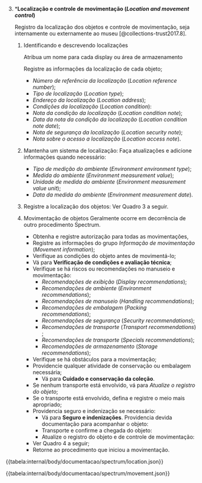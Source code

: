 3.  \***Localização e controle de movimentação (_Location and movement control_)**

    Registro da localização dos objetos e controle de movimentação, seja internamente ou externamente ao museu [@collections-trust2017.8].

    1.  Identificando e descrevendo localizações

        Atribua um nome para cada display ou área de armazenamento

        Registre as informações da localização de cada objeto;

        - _Número de referência da localização_ (_Location reference number_);
        - _Tipo de localização_ (_Location type_);
        - _Endereço da localização_ (_Location address_);
        - _Condições da localização_ (_Location condition_):
        - _Nota da condição da localização_ (_Location condition note_);
        - _Data da nota da condição da localização_ (_Location condition note date_);
        - _Nota de segurança da localização_ (_Location security note_);
        - _Nota sobre o acesso a localização_ (_Location access note_).

    2.  Mantenha um sistema de localização:
        Faça atualizações e adicione informações quando necessário:

        - _Tipo de medição do ambiente_ (_Environment environment type_);
        - _Medida do ambiente_ (_Environment measurement value_);
        - _Unidade de medida do ambiente_ (_Environment measurement value unit_);
        - _Data da medida do ambiente_ (_Environment measurement date_).

    3.  Registre a localização dos objetos:
        Ver Quadro 3 a seguir.

    4.  Movimentação de objetos
        Geralmente ocorre em decorrência de outro procedimento Spectrum.
        -  Obtenha e registre autorização para todas as movimentações,
        -  Registre as informações do grupo _Informação de movimentação_ (_Movement information_);
        -  Verifique as condições do objeto antes de movimentá-lo;
        -  Vá para **Verificação de condições e avaliação técnica**;
        -  Verifique se há riscos ou recomendações no manuseio e movimentação:
            - _Recomendações de exibição_ (_Display recommendations_);
            - _Recomendações de ambiente_ (_Environment recommendations_);
            - _Recomendações de manuseio_ (_Handling recommendations_);
            - _Recomendações de embalagem_ (_Packing recommendations_);
            - _Recomendações de segurança_ (_Security recommendations_);
            - _Recomendações de transporte_ (_Transport recommendations_) ;
            - _Recomendações de transporte_ (_Specials recommendations_);
            - _Recomendações de armazenamento_ (_Storage recommendations_);
        -  Verifique se há obstáculos para a movimentação;
        -  Providencie qualquer atividade de conservação ou embalagem necessária;
            - Vá para **Cuidado e conservação da coleção**.
        -  Se nenhum transporte está envolvido, vá para _Atualize o registro do objeto_;
        -  Se o transporte está envolvido, defina e registre o meio mais apropriado;
        -  Providencia seguro e indenização se necessário:
            -  Vá para **Seguro e indenizações**.
                Providencia devida documentação para acompanhar o objeto:
            -  Transporte e confirme a chegada do objeto:
            -  Atualize o registro do objeto e de controle de movimentação:
        -  Ver Quadro 4 a seguir;
        -  Retorne ao procedimento que iniciou a movimentação.

{{tabela:internal/body/documentacao/spectrum/location.json}}

{{tabela:internal/body/documentacao/spectrum/movement.json}}
